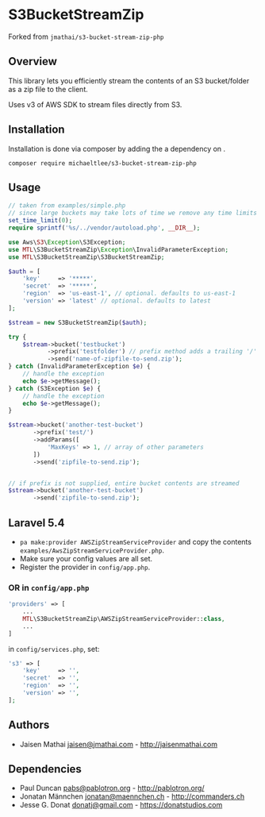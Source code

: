 # S3BucketStreamZip

Forked from `jmathai/s3-bucket-stream-zip-php`

## Overview
This library lets you efficiently stream the contents of an S3 bucket/folder as a zip file to the client.

Uses v3 of AWS SDK to stream files directly from S3.

## Installation
Installation is done via composer by adding the a dependency on .

```
composer require michaeltlee/s3-bucket-stream-zip-php
```

## Usage
```php
// taken from examples/simple.php
// since large buckets may take lots of time we remove any time limits
set_time_limit(0);
require sprintf('%s/../vendor/autoload.php', __DIR__);

use Aws\S3\Exception\S3Exception;
use MTL\S3BucketStreamZip\Exception\InvalidParameterException;
use MTL\S3BucketStreamZip\S3BucketStreamZip;

$auth = [
    'key'     => '*****',
    'secret'  => '*****',
    'region'  => 'us-east-1', // optional. defaults to us-east-1
    'version' => 'latest' // optional. defaults to latest
];

$stream = new S3BucketStreamZip($auth);

try {
    $stream->bucket('testbucket')
           ->prefix('testfolder') // prefix method adds a trailing '/'
           ->send('name-of-zipfile-to-send.zip');
} catch (InvalidParameterException $e) {
    // handle the exception
    echo $e->getMessage();
} catch (S3Exception $e) {
    // handle the exception
    echo $e->getMessage();
}
```


```php
$stream->bucket('another-test-bucket')
       ->prefix('test/')
       ->addParams([
           'MaxKeys' => 1, // array of other parameters
       ])
       ->send('zipfile-to-send.zip');
```

```php

// if prefix is not supplied, entire bucket contents are streamed
$stream->bucket('another-test-bucket')
       ->send('zipfile-to-send.zip');
```

## Laravel 5.4
- `pa make:provider AWSZipStreamServiceProvider` and copy the contents `examples/AwsZipStreamServiceProvider.php`. 
- Make sure your config values are all set.
- Register the provider in `config/app.php`.

### OR in `config/app.php`
```php
'providers' => [
    ...
    MTL\S3BucketStreamZip\AWSZipStreamServiceProvider::class,
    ...
]
```

in `config/services.php`, set:
```php
's3' => [
    'key'     => '', 
    'secret'  => '', 
    'region'  => '',
    'version' => '',
];
```

## Authors
* Jaisen Mathai <jaisen@jmathai.com> - http://jaisenmathai.com

## Dependencies
* Paul Duncan <pabs@pablotron.org> - http://pablotron.org/
* Jonatan Männchen <jonatan@maennchen.ch> - http://commanders.ch
* Jesse G. Donat <donatj@gmail.com> - https://donatstudios.com
